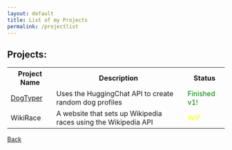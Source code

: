```yaml
---
layout: default
title: List of my Projects
permalink: /projectlist
---
```

## Projects:
<table>
  <tr>
    <th>Project Name</th>
    <th>Description</th>
    <th>Status</th>
  </tr>
  <tr>
    <td><a href="https://github.com/chrisgitn/DogTyper" target="_blank" >DogTyper</a></td>
    <td>Uses the HuggingChat API to create random dog profiles</td>
    <td><span style="color:green;">Finished v1!</span></td>
  </tr>
  <tr>
    <td><a>WikiRace</a></td>
    <td>A website that sets up Wikipedia races using the Wikipedia API</td>
    <td><span style="color:yellow;">WIP</span></td>
  </tr>
</table>


[Back](https://chrisgitn.github.io/)
